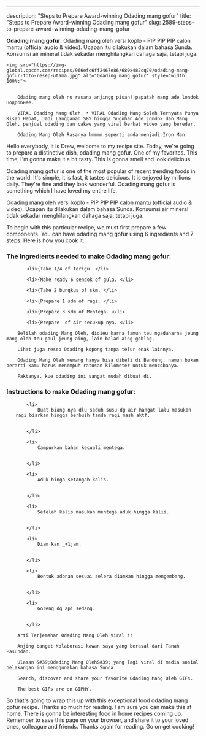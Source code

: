 ---
description: "Steps to Prepare Award-winning Odading mang gofur"
title: "Steps to Prepare Award-winning Odading mang gofur"
slug: 2589-steps-to-prepare-award-winning-odading-mang-gofur

<p>
	<strong>Odading mang gofur</strong>. 
	Odading mang oleh versi koplo - PIP PIP PIP calon mantu (official audio &amp; video). Ucapan itu dilakukan dalam bahasa Sunda. Konsumsi air mineral tidak sekadar menghilangkan dahaga saja, tetapi juga.
</p>
<p>
	
	<img src="https://img-global.cpcdn.com/recipes/966efc6ff2467e86/680x482cq70/odading-mang-gofur-foto-resep-utama.jpg" alt="Odading mang gofur" style="width: 100%;">
	
	
		Odading mang oleh nu rasana anjingg pisan!!papatah mang ade londok Подробнее.
	
		VIRAL Odading Mang Oleh. • VIRAL Odading Mang Soleh Ternyata Punya Kisah Hebat, Jadi Langganan SBY hingga Suguhan Ade Londok dan Mang Oleh, penjual odading dan cakwe yang viral berkat video yang beredar.
	
		Odading Mang Oleh Rasanya hmmmm.seperti anda menjadi Iron Man.
	
</p>
<p>
	Hello everybody, it is Drew, welcome to my recipe site. Today, we're going to prepare a distinctive dish, odading mang gofur. One of my favorites. This time, I'm gonna make it a bit tasty. This is gonna smell and look delicious.
</p>
	
<p>
	Odading mang gofur is one of the most popular of recent trending foods in the world. It's simple, it is fast, it tastes delicious. It is enjoyed by millions daily. They're fine and they look wonderful. Odading mang gofur is something which I have loved my entire life.
</p>
<p>
	Odading mang oleh versi koplo - PIP PIP PIP calon mantu (official audio &amp; video). Ucapan itu dilakukan dalam bahasa Sunda. Konsumsi air mineral tidak sekadar menghilangkan dahaga saja, tetapi juga.
</p>

<p>
To begin with this particular recipe, we must first prepare a few components. You can have odading mang gofur using 6 ingredients and 7 steps. Here is how you cook it.
</p>

<h3>The ingredients needed to make Odading mang gofur:</h3>

<ol>
	
		<li>{Take 1/4 of terigu. </li>
	
		<li>{Make ready 6 sendok of gula. </li>
	
		<li>{Take 2 bungkus of skm. </li>
	
		<li>{Prepare 1 sdm of ragi. </li>
	
		<li>{Prepare 3 sdm of Mentega. </li>
	
		<li>{Prepare  of Air secukup nya. </li>
	
</ol>
<p>
	
		Belilah odading Mang Oleh, didieu karna lamun teu ngadaharna jeung mang oleh teu gaul jeung aing, lain balad aing goblog.
	
		Lihat juga resep Odading kopong tanpa telur enak lainnya.
	
		Odading Mang Oleh memang hanya bisa dibeli di Bandung, namun bukan berarti kamu harus menempuh ratusan kilometer untuk mencobanya.
	
		Faktanya, kue odading ini sangat mudah dibuat di.
	
</p>

<h3>Instructions to make Odading mang gofur:</h3>

<ol>
	
		<li>
			Buat biang nya dlu seduh susu dg air hangat lalu masukan ragi biarkan hingga berbuih tanda ragi mash aktf.
			
			
		</li>
	
		<li>
			Campurkan bahan kecuali mentega.
			
			
		</li>
	
		<li>
			Aduk hinga setangah kalis.
			
			
		</li>
	
		<li>
			Setelah kalis masukan mentega aduk hingga kalis.
			
			
		</li>
	
		<li>
			Diam kan _+1jam.
			
			
		</li>
	
		<li>
			Bentuk adonan sesuai selera diamkan hingga mengembang.
			
			
		</li>
	
		<li>
			Goreng dg api sedang.
			
			
		</li>
	
</ol>

<p>
	
		Arti Terjemahan Odading Mang Oleh Viral !!
	
		Anjing banget Kolaborasi kawan saya yang berasal dari Tanah Pasundan.
	
		Ulasan &#39;Odading Mang Oleh&#39; yang lagi viral di media sosial belakangan ini menggunakan bahasa Sunda.
	
		Search, discover and share your favorite Odading Mang Oleh GIFs.
	
		The best GIFs are on GIPHY.
	
</p>

<p>
	So that's going to wrap this up with this exceptional food odading mang gofur recipe. Thanks so much for reading. I am sure you can make this at home. There is gonna be interesting food in home recipes coming up. Remember to save this page on your browser, and share it to your loved ones, colleague and friends. Thanks again for reading. Go on get cooking!
</p>
